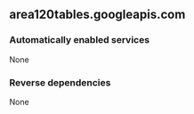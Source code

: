 ## area120tables.googleapis.com

### Automatically enabled services

None

### Reverse dependencies

None

